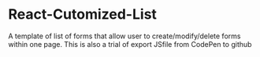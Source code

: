 # React-Cutomized-List
A template of list of forms that allow user to create/modify/delete forms within one page.
This is also a trial of export JSfile from CodePen to github
